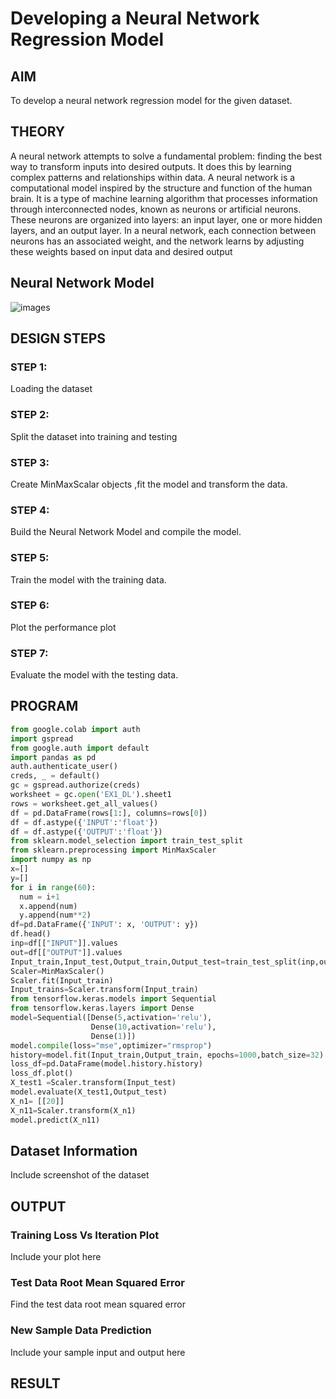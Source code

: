 # Developing a Neural Network Regression Model

## AIM

To develop a neural network regression model for the given dataset.

## THEORY

A neural network attempts to solve a fundamental problem: finding the best way to transform inputs into desired outputs. It does this by learning complex patterns and relationships within data.
A neural network is a computational model inspired by the structure and function of the human brain. It is a type of machine learning algorithm that processes information through interconnected nodes, known as neurons or artificial neurons. These neurons are organized into layers: an input layer, one or more hidden layers, and an output layer. In a neural network, each connection between neurons has an associated weight, and the network learns by adjusting these weights based on input data and desired output

## Neural Network Model

![images](https://github.com/chaitanya18c/basic-nn-model/assets/119392724/4d3f9a8f-5992-4285-b4a3-520c261b03c3)

## DESIGN STEPS

### STEP 1:

Loading the dataset

### STEP 2:

Split the dataset into training and testing

### STEP 3:

Create MinMaxScalar objects ,fit the model and transform the data.

### STEP 4:

Build the Neural Network Model and compile the model.

### STEP 5:

Train the model with the training data.

### STEP 6:

Plot the performance plot

### STEP 7:

Evaluate the model with the testing data.

## PROGRAM

```python
from google.colab import auth
import gspread
from google.auth import default
import pandas as pd
auth.authenticate_user()
creds, _ = default()
gc = gspread.authorize(creds)
worksheet = gc.open('EX1_DL').sheet1
rows = worksheet.get_all_values()
df = pd.DataFrame(rows[1:], columns=rows[0])
df = df.astype({'INPUT':'float'})
df = df.astype({'OUTPUT':'float'})
from sklearn.model_selection import train_test_split
from sklearn.preprocessing import MinMaxScaler
import numpy as np
x=[]
y=[]
for i in range(60):
  num = i+1
  x.append(num)
  y.append(num**2)
df=pd.DataFrame({'INPUT': x, 'OUTPUT': y})
df.head()
inp=df[["INPUT"]].values
out=df[["OUTPUT"]].values
Input_train,Input_test,Output_train,Output_test=train_test_split(inp,out,test_size=0.33)
Scaler=MinMaxScaler()
Scaler.fit(Input_train)
Input_trains=Scaler.transform(Input_train)
from tensorflow.keras.models import Sequential
from tensorflow.keras.layers import Dense
model=Sequential([Dense(5,activation='relu'),
                  Dense(10,activation='relu'),
                  Dense(1)])
model.compile(loss="mse",optimizer="rmsprop")
history=model.fit(Input_train,Output_train, epochs=1000,batch_size=32)
loss_df=pd.DataFrame(model.history.history)
loss_df.plot()
X_test1 =Scaler.transform(Input_test)
model.evaluate(X_test1,Output_test)
X_n1= [[20]]
X_n11=Scaler.transform(X_n1)
model.predict(X_n11)
```

## Dataset Information

Include screenshot of the dataset

## OUTPUT

### Training Loss Vs Iteration Plot

Include your plot here

### Test Data Root Mean Squared Error

Find the test data root mean squared error

### New Sample Data Prediction

Include your sample input and output here

## RESULT
